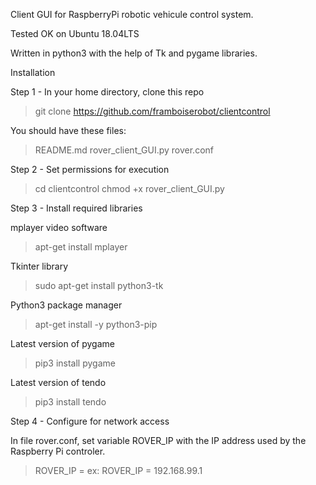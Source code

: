Client GUI for RaspberryPi robotic vehicule control system.

Tested OK on Ubuntu 18.04LTS

Written in python3 with the help of Tk and pygame libraries.
  
Installation

Step 1 - In your home directory, clone this repo

  > git clone https://github.com/framboiserobot/clientcontrol
  
You should have these files:

  > README.md
  > rover_client_GUI.py
  > rover.conf
  
Step 2 - Set permissions for execution

  > cd clientcontrol
  > chmod +x rover_client_GUI.py

Step 3 - Install required libraries

mplayer video software
  > apt-get install mplayer

Tkinter library
  > sudo apt-get install python3-tk 

Python3 package manager
  > apt-get install -y python3-pip

Latest version of pygame
  > pip3 install pygame

Latest version of tendo
  > pip3 install tendo
  
Step 4 - Configure for network access 

In file rover.conf, set variable ROVER_IP with the IP address used by the Raspberry Pi controler.

  > ROVER_IP = <Ipv4 address>
  > ex: ROVER_IP = 192.168.99.1
